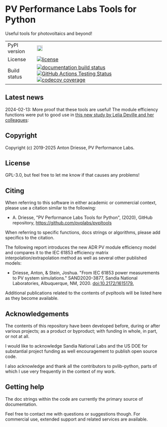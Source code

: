 # PV Performance Labs Tools for Python

Useful tools for photovoltaics and beyond!

<p align="left">
  <table>
    <tr>
      <td>PyPI version</td>
      <td>
        <a href="https://badge.fury.io/py/pvpltools">
          <img src="https://badge.fury.io/py/pvpltools.svg" alt="PyPI version" height="18"/>
        </a>
      </td>
    </tr>
    <tr>
      <td>License</td>
      <td>
        <a href="https://github.com/pvplabs/pvpltools/blob/main/LICENSE">
          <img src="https://img.shields.io/pypi/l/pvpltools.svg" alt="license" />
        </a>
      </td>
    </tr>
    <tr>
      <td>Build status</td>
      <td>
        <a href="http://pvpltools.readthedocs.org/en/latest/">
          <img src="https://readthedocs.org/projects/pvpltools/badge/?version=latest" alt="documentation build status" />
        </a>
        <a href="https://github.com/pvplabs/pvpltools/actions/workflows/pytest.yml?query=branch%3Amain">
          <img src="https://github.com/pvplabs/pvpltools/actions/workflows/pytest.yml/badge.svg?branch=main" alt="GitHub Actions Testing Status" />
        </a>
        <a href="https://codecov.io/gh/pvplabs/pvpltools">
          <img src="https://codecov.io/gh/pvplabs/pvpltools/branch/main/graph/badge.svg" alt="codecov coverage" />
        </a>
      </td>
  </table>
</p>

Latest news
-----------
2024-02-13: More proof that these tools are useful!  The module efficiency functions were put to good use in [this new study by Lelia Deville and her colleagues][101]:

[101]: https://doi.org/10.1002/pip.3763


Copyright
---------

Copyright (c) 2019-2025 Anton Driesse, PV Performance Labs.


License
-------

GPL-3.0, but feel free to let me know if that causes any problems!


Citing
------

When referring to this software in either academic or commercial context,
please use a citation similar to the following:

- A. Driesse,
"PV Performance Labs Tools for Python", (2020), GitHub repository,  https://github.com/pvplabs/pvpltools

When referring to specific functions, docs strings or algorithms,
please add specifics to the citation.

The following report introduces the new ADR PV module efficiency model
and compares it to the IEC 61853 efficiency matrix interpolation/extrapolation method as well as several other published models:

- Driesse, Anton, & Stein, Joshua.
  "From IEC 61853 power measurements to PV system simulations."
  SAND2020-3877, Sandia National Laboratories, Albuquerque, NM, 2020. [doi:10.2172/1615179.][102]

[102]: https://pvpmc.sandia.gov/download/7737/

Additional publications related to the contents of pvpltools
will be listed here as they become available.


Acknowledgements
----------------

The contents of this repository have been developed
before, during or after various projects; as a product or byproduct;
with funding in whole, in part, or not at all.

I would like to acknowledge Sandia National Labs and the US DOE for
substantial project funding as well encouragement to publish open source code.

I also acknowledge and thank all the contributors to pvlib-python,
parts of which I use very frequently in the context of my work.


Getting help
------------

The doc strings within the code are currently the primary source of documentation.

Feel free to contact me with questions or suggestions though.
For commercial use, extended support and related services are available.
